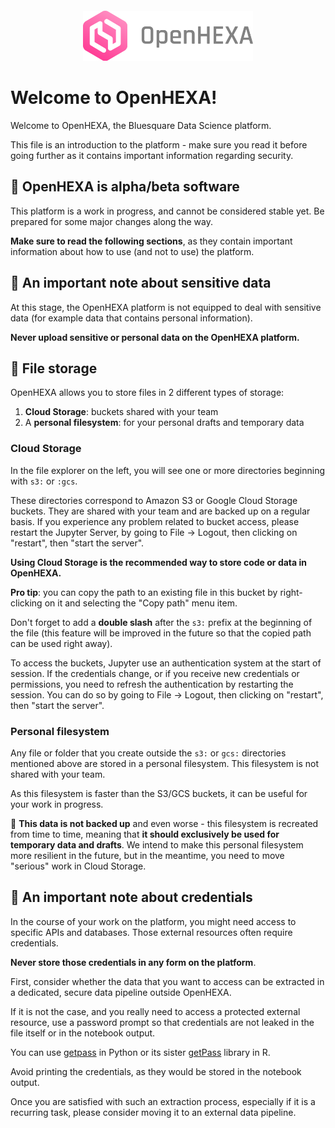 <div align="center" style="margin-top:20px;">
   <img alt="OpenHEXA Logo" src="https://raw.githubusercontent.com/BLSQ/openhexa-app/main/hexa/static/img/logo/logo_with_text_grey.svg" height="80">
</div>

# Welcome to OpenHEXA!

Welcome to OpenHEXA, the Bluesquare Data Science platform.

This file is an introduction to the platform - make sure you read it before going further as it contains important 
information regarding security.

## 🚧 OpenHEXA is alpha/beta software

This platform is a work in progress, and cannot be considered stable yet. Be prepared for some major changes 
along the way.

**Make sure to read the following sections**, as they contain important information about how to use (and not to use) 
the platform.

## 🚒 An important note about sensitive data

At this stage, the OpenHEXA platform is not equipped to deal with sensitive data (for example data that contains 
personal information).

**Never upload sensitive or personal data on the OpenHEXA platform.**

## 💽 File storage

OpenHEXA allows you to store files in 2 different types of storage:

1. **Cloud Storage**: buckets shared with your team
2. A **personal filesystem**: for your personal drafts and temporary data

### Cloud Storage

In the file explorer on the left, you will see one or more directories beginning with `s3:` or `:gcs`.

These directories correspond to Amazon S3 or Google Cloud Storage buckets. They are shared with your team and are 
backed up on a regular basis.  If you experience any problem related to bucket access, please restart the
Jupyter Server, by going to File -> Logout, then clicking on "restart", then "start the server".

**Using Cloud Storage is the recommended way to store code or data in OpenHEXA.**

**Pro tip**: you can copy the path to an existing file in this bucket by right-clicking on it and selecting the 
"Copy path" menu item. 

Don't forget to add a **double slash** after the `s3:` prefix at the beginning of the file (this feature will be improved 
in the future so that the copied path can be used right away).

To access the buckets, Jupyter use an authentication system at the start of session. If the credentials change, or if
you receive new credentials or permissions, you need to refresh the authentication by restarting the session. You
can do so by going to File -> Logout, then clicking on "restart", then "start the server".

### Personal filesystem

Any file or folder that you create outside the `s3:` or `gcs:` directories mentioned above are stored in a personal 
filesystem. This filesystem is not shared with your team.

As this filesystem is faster than the S3/GCS buckets, it can be useful for your work in progress.

🚨 **This data is not backed up** and even worse - this filesystem is recreated from time to time, meaning 
that **it should exclusively be used for temporary data and drafts**. We intend to make this personal filesystem 
more resilient in the future, but in the meantime, you need to move "serious" work in Cloud Storage.

## 🚓 An important note about credentials

In the course of your work on the platform, you might need access to specific APIs and databases. Those external 
resources often require credentials.

**Never store those credentials in any form on the platform**.

First, consider whether the data that you want to access can be extracted in a dedicated, secure data pipeline 
outside OpenHEXA.

If it is not the case, and you really need to access a protected external resource, use a password prompt so 
that credentials are not leaked in the file itself or in the notebook output.

You can use [getpass](https://docs.python.org/3/library/getpass.html) in Python or its 
sister [getPass](https://github.com/wrathematics/getPass) library in R.

Avoid printing the credentials, as they would be stored in the notebook output.

Once you are satisfied with such an extraction process, especially if it is a recurring task, please 
consider moving it to an external data pipeline.
